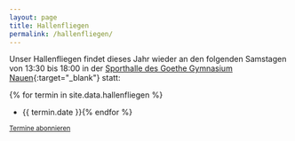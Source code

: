 ```yaml
---
layout: page
title: Hallenfliegen
permalink: /hallenfliegen/
---
```


Unser Hallenfliegen findet dieses Jahr wieder an den folgenden Samstagen von 13:30 bis 18:00 in der
[Sporthalle des Goethe Gymnasium Nauen](https://maps.app.goo.gl/Apfc6FYo5ofCXaW4A){:target="_blank"}
statt:


{% for termin in site.data.hallenfliegen %}
* {{ termin.date }}{% endfor %}

<small><a href="/hallenfliegen.ics">Termine abonnieren</a></small>
